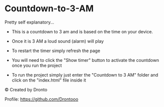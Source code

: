 # Countdown-to-3-AM
Pretty self explanatory...

- This is a countdown to 3 am and is based on the time on your device.

- Once it is 3 AM a loud sound (alarm) will play

- To restart the timer simply refresh the page

- You will need to click the "Show timer" button to activate the countdown once you run the project

* To run the project simply just enter the "Countdown to 3 AM" folder and click on the "index.html" file inside it

© Created by Dronto

Profile: https://github.com/Drontooo
